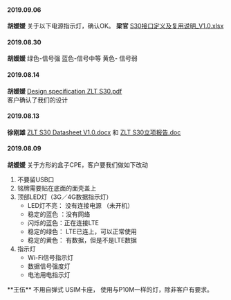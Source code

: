
#### 2019.09.06
**胡媛媛** 关于以下电源指示灯，确认OK。
**梁官** [S30接口定义及复用说明_V1.0.xlsx](https://kdocs.cn/l/sPXYy5qzO?f=151)
#### 2019.08.30
**胡媛媛**  绿色-信号强 蓝色-信号中等 黄色- 信号弱
#### 2019.08.14
**胡媛媛** [Design specification ZLT S30.pdf](https://pan.wps.cn/l/s9ZeIkdBt?f=151)  
客户确认了我们的设计
#### 2019.08.13
**徐刚雄**   [ZLT S30 Datasheet V1.0.docx](https://pan.wps.cn/l/s45N9drBG?f=151) 和
[ZLT S30立项报告.doc](https://pan.wps.cn/l/sn0IbZQz5?f=151)
#### 2019.08.09
**胡媛媛**  关于方形的盒子CPE，客户要我们做如下改动 <hide>  
1. 不要留USB口
2. 铭牌需要贴在底面的面壳盖上
3. 顶部LED灯（3G／4G数据指示灯）   
    - LED灯不亮： 没有连接电源 （未开机）
    - 稳定的蓝色 ：没有网络
    - 闪烁的蓝色：正在连接LTE
    - 稳定的绿色： LTE已连上，可以正常使用
    - 稳定的黄色： 有数据，但是不是LTE数据
4. 指示灯
   - Wi-Fi信号指示灯
   - 数据信号强度灯
   - 电池用电指示灯
</hide>  
**王伍** 不用自弹式 USIM卡座， 使用与P10M一样的灯，除非客户有要求。
